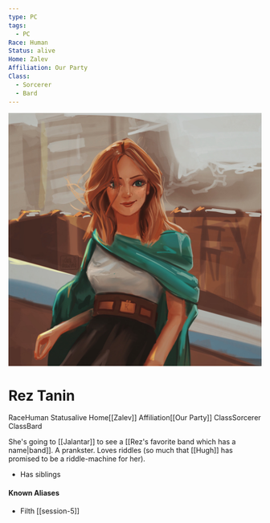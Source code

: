 ```yaml
---
type: PC
tags:
  - PC
Race: Human
Status: alive
Home: Zalev
Affiliation: Our Party
Class:
  - Sorcerer
  - Bard
---
```


![](/assets/obsidian/rez-portrait.jpg)
# Rez Tanin
<span class="dataview inline-field"><span class="inline-field-key">Race</span><span class="inline-field-value">Human</span></span>
<span class="dataview inline-field"><span class="inline-field-key">Status</span><span class="inline-field-value">alive</span></span>
<span class="dataview inline-field"><span class="inline-field-key">Home</span><span class="inline-field-value">[[Zalev]]</span></span>
<span class="dataview inline-field"><span class="inline-field-key">Affiliation</span><span class="inline-field-value">[[Our Party]]</span></span>
<span class="dataview inline-field"><span class="inline-field-key">Class</span><span class="inline-field-value">Sorcerer</span></span>
<span class="dataview inline-field"><span class="inline-field-key">Class</span><span class="inline-field-value">Bard</span></span>

She's going to [[Jalantar]] to see a [[Rez's favorite band which has a name|band]]. A prankster. Loves riddles (so much that [[Hugh]] has promised to be a riddle-machine for her). 

* Has siblings

#### Known Aliases
* Filth [[session-5]]